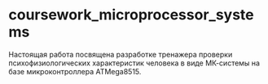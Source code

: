 # coursework_microprocessor_systems
Настоящая работа посвящена разработке тренажера проверки психофизиологических характеристик человека в виде МК-системы на базе микроконтроллера ATMega8515.
